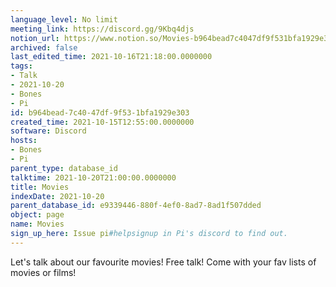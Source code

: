 ```yaml
---
language_level: No limit
meeting_link: https://discord.gg/9Kbq4djs
notion_url: https://www.notion.so/Movies-b964bead7c4047df9f531bfa1929e303
archived: false
last_edited_time: 2021-10-16T21:18:00.0000000
tags:
- Talk
- 2021-10-20
- Bones
- Pi
id: b964bead-7c40-47df-9f53-1bfa1929e303
created_time: 2021-10-15T12:55:00.0000000
software: Discord
hosts:
- Bones
- Pi
parent_type: database_id
talktime: 2021-10-20T21:00:00.0000000
title: Movies
indexDate: 2021-10-20
parent_database_id: e9339446-880f-4ef0-8ad7-8ad1f507dded
object: page
name: Movies
sign_up_here: Issue pi#helpsignup in Pi's discord to find out.
---
```


Let's talk about our favourite movies!
Free talk! Come with your fav lists of movies or films!


